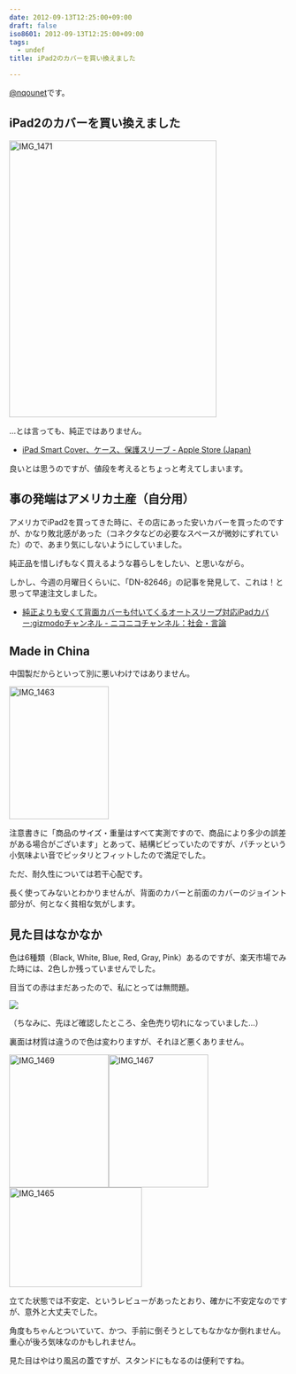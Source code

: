 ```yaml
---
date: 2012-09-13T12:25:00+09:00
draft: false
iso8601: 2012-09-13T12:25:00+09:00
tags:
  - undef
title: iPad2のカバーを買い換えました

---
```


<p><a href="https://twitter.com/nqounet">@nqounet</a>です。</p> <h2>iPad2のカバーを買い換えました</h2> <p><a href="http://www.flickr.com/photos/33967289@N07/7981296546/" title="IMG_1471 by nqou.net, on Flickr"><img src="http://farm9.staticflickr.com/8032/7981296546_2238c8f377.jpg" width="375" height="500" alt="IMG_1471"></a></p> <p>…とは言っても、純正ではありません。</p> <ul><li><a href="http://store.apple.com/jp/ipad/ipad-accessories/cases">iPad Smart Cover、ケース、保護スリーブ - Apple Store (Japan)</a></li></ul><p>良いとは思うのですが、値段を考えるとちょっと考えてしまいます。</p> <h2>事の発端はアメリカ土産（自分用）</h2> <p>アメリカでiPad2を買ってきた時に、その店にあった安いカバーを買ったのですが、かなり敗北感があった（コネクタなどの必要なスペースが微妙にずれていた）ので、あまり気にしないようにしていました。</p> <p>純正品を惜しげもなく買えるような暮らしをしたい、と思いながら。</p> <p>しかし、今週の月曜日くらいに、「DN-82646」の記事を発見して、これは！と思って早速注文しました。</p> <ul><li><a href="http://ch.nicovideo.jp/gizmodo/blomaga/ar5448">純正よりも安くて背面カバーも付いてくるオートスリープ対応iPadカバー:gizmodoチャンネル - ニコニコチャンネル：社会・言論</a></li></ul><h2>Made in China</h2> <p>中国製だからといって別に悪いわけではありません。</p> <p><a href="http://www.flickr.com/photos/33967289@N07/7981295465/" title="IMG_1463 by nqou.net, on Flickr"><img src="http://farm9.staticflickr.com/8448/7981295465_6acacdb9d6_m.jpg" width="180" height="240" alt="IMG_1463"></a></p> <p>注意書きに「商品のサイズ・重量はすべて実測ですので、商品により多少の誤差がある場合がございます」とあって、結構ビビっていたのですが、パチッという小気味よい音でピッタリとフィットしたので満足でした。</p> <p>ただ、耐久性については若干心配です。</p> <p>長く使ってみないとわかりませんが、背面のカバーと前面のカバーのジョイント部分が、何となく貧相な気がします。</p> <h2>見た目はなかなか</h2> <p>色は6種類（Black, White, Blue, Red, Gray, Pink）あるのですが、楽天市場でみた時には、2色しか残っていませんでした。</p> <p>目当ての赤はまだあったので、私にとっては無問題。</p> <p><a href="http://item.rakuten.co.jp/donya/mt2012090311/?scid=af_pc_ich_link_img&amp;sc2id=269008145"><img src="http://thumbnail.image.rakuten.co.jp/@0_mall/donya/cabinet/item17/mt2012090311-0.jpg?_ex=240x240" border="0"></a></p> <p>（ちなみに、先ほど確認したところ、全色売り切れになっていました…）</p> <p>裏面は材質は違うので色は変わりますが、それほど悪くありません。</p> <p><a href="http://www.flickr.com/photos/33967289@N07/7981296606/" title="IMG_1469 by nqou.net, on Flickr"><img src="http://farm9.staticflickr.com/8031/7981296606_cf26dd3d7d_m.jpg" width="180" height="240" alt="IMG_1469"></a><a href="http://www.flickr.com/photos/33967289@N07/7981296704/" title="IMG_1467 by nqou.net, on Flickr"><img src="http://farm9.staticflickr.com/8031/7981296704_1dddc3f3de_m.jpg" width="180" height="240" alt="IMG_1467"></a><a href="http://www.flickr.com/photos/33967289@N07/7981296868/" title="IMG_1465 by nqou.net, on Flickr"><img src="http://farm9.staticflickr.com/8301/7981296868_7f4343a39b_m.jpg" width="240" height="180" alt="IMG_1465"></a></p> <p>立てた状態では不安定、というレビューがあったとおり、確かに不安定なのですが、意外と大丈夫でした。</p> <p>角度もちゃんとついていて、かつ、手前に倒そうとしてもなかなか倒れません。重心が後ろ気味なのかもしれません。</p> <p>見た目はやはり風呂の蓋ですが、スタンドにもなるのは便利ですね。</p>    	